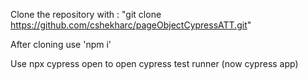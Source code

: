 

Clone the repository with : "git clone https://github.com/cshekharc/pageObjectCypressATT.git"

After cloning use 'npm i'

Use npx cypress open to open cypress test runner (now cypress app)